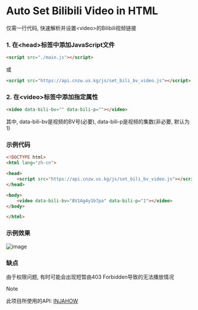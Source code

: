 # Auto Set Bilibili Video in HTML
仅需一行代码, 快速解析并设置&lt;video>的Bilibili视频链接
### 1. 在&lt;head>标签中添加JavaScript文件
```html
<script src="./main.js"></script>
```
或
```html
<script src="https://api.cnzw.us.kg/js/set_bili_bv_video.js"></script>
```
### 2. 在&lt;video>标签中添加指定属性
```html
<video data-bili-bv="" data-bili-p=""></video>
```
其中, data-bili-bv是视频的BV号(必要), data-bili-p是视频的集数(非必要, 默认为1)

### 示例代码
```html
<!DOCTYPE html>
<html lang="zh-cn">

<head>
    <script src="https://api.cnzw.us.kg/js/set_bili_bv_video.js"></script>
</head>

<body>
    <video data-bili-bv="BV1Ag4y1b7pa" data-bili-p="1"></video>
</body>

</html>
```
### 示例效果
![image](https://github.com/user-attachments/assets/9317b1a8-36ed-407d-8976-ed1322bb69ee)


### 缺点
由于权限问题, 有时可能会出现短暂由403 Forbidden导致的无法播放情况

>[!NOTE]
>此项目所使用的API: [INJAHOW](https://api.injahow.cn/bparse/)
